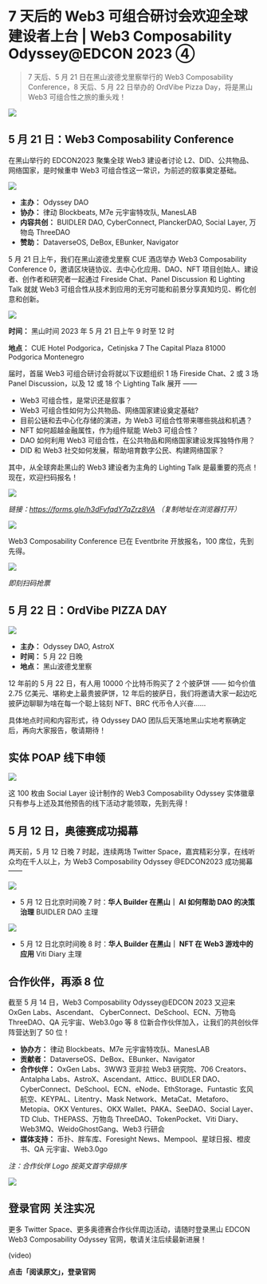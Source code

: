 # 7 天后的 Web3 可组合研讨会欢迎全球建设者上台 | Web3 Composability Odyssey@EDCON 2023 ④

> 7 天后、5 月 21 日在黑山波德戈里察举行的 Web3 Composability Conference，8 天后、5 月 22 日举办的 OrdVibe Pizza Day，将是黑山 Web3 可组合性之旅的重头戏！

![](./cover.png)

## 5 月 21 日：Web3 Composability Conference

在黑山举行的 EDCON2023 聚集全球 Web3 建设者讨论 L2、DID、公共物品、网络国家，是时候重申 Web3 可组合性这一常识，为前述的叙事奠定基础。

![](./Web3%20Composability%20Conference%20Banner%20.png)

- **主办：** Odyssey DAO
- **协办：** 律动 Blockbeats, M7e 元宇宙特攻队, ManesLAB
- **内容共创：** BUIDLER DAO, CyberConnect, PlanckerDAO, Social Layer, 万物岛 ThreeDAO
- **赞助：** DataverseOS, DeBox, EBunker, Navigator

5 月 21 日上午，我们在黑山波德戈里察 CUE 酒店举办 Web3 Composability Conference 0，邀请区块链协议、去中心化应用、DAO、NFT 项目创始人、建设者、创作者和研究者一起通过 Fireside Chat、Panel Discussion 和 Lighting Talk 就就 Web3 可组合性从技术到应用的无穷可能和前景分享真知灼见、孵化创意和创新。

![](./venue.png)

**时间：** 黑山时间 2023 年 5 月 21 日上午 9 时至 12 时

**地点：** CUE Hotel Podgorica，Cetinjska 7 The Capital Plaza 81000 Podgorica Montenegro

届时，首届 Web3 可组合研讨会将就以下议题组织 1 场 Fireside Chat、2 或 3 场 Panel Discussion，以及 12 或 18 个 Lighting Talk 展开 ——

- Web3 可组合性，是常识还是叙事？
- Web3 可组合性如何为公共物品、网络国家建设奠定基础?
- 目前公链和去中心化存储的演进，为 Web3 可组合性带来哪些挑战和机遇？
- NFT 如何超越金融属性，作为组件赋能 Web3 可组合性？
- DAO 如何利用 Web3 可组合性，在公共物品和网络国家建设发挥独特作用？
- DID 和 Web3 社交如何发展，帮助培育数字公民、构建网络国家？

其中，从全球奔赴黑山的 Web3 建设者为主角的 Lighting Talk 是最重要的亮点！现在，欢迎扫码报名！

![](./google-form-qrcode.png)

_链接：https://forms.gle/h3dFvfqdY7qZrz8VA （复制地址在浏览器打开）_

![](./eventbrite.png)

Web3 Composability Conference 已在 Eventbrite 开放报名，100 席位，先到先得。

![](./eventbrite-qrcode.png)

_即刻扫码抢票_

## 5 月 22 日：OrdVibe PIZZA DAY

![](./EDCON%20OrdVibe%20Flag.png)

- **主办：** Odyssey DAO, AstroX
- **时间：** 5 月 22 日晚
- **地点：** 黑山波德戈里察

12 年前的 5 月 22 日，有人用 10000 个比特币购买了 2 个披萨饼 —— 如今价值 2.75 亿美元、堪称史上最贵披萨饼，12 年后的披萨日，我们将邀请大家一起边吃披萨边聊聊为啥在每一个聪上铭刻 NFT、BRC 代币令人兴奋……

具体地点时间和内容形式，待 Odyssey DAO 团队后天落地黑山实地考察确定后，再向大家报告，敬请期待！

## 实体 POAP 线下申领

![](./poap.jpg)

这 100 枚由 Social Layer 设计制作的 Web3 Composability Odyssey 实体徽章只有参与上述及其他预告的线下活动才能领取，先到先得！

## 5 月 12 日，奥德赛成功揭幕

两天前，5 月 12 日晚 7 时起，连续两场 Twitter Space，嘉宾精彩分享，在线听众均在千人以上，为 Web3 Composability Odyssey @EDCON2023 成功揭幕 ——

![](./1.png)

- 5 月 12 日北京时间晚 7 时：**华人 Builder 在黑山｜ AI 如何帮助 DAO 的决策治理** BUIDLER DAO 主理

![](./2.png)

- 5 月 12 日北京时间晚 8 时：**华人 Builder 在黑山｜ NFT 在 Web3 游戏中的应用** Viti Diary 主理

## 合作伙伴，再添 8 位

截至 5 月 14 日，Web3 Composability Odyssey@EDCON 2023 又迎来 OxGen Labs、Ascendant、 CyberConnect、DeSchool、ECN、万物岛 ThreeDAO、QA 元宇宙、Web3.0go 等 8 位新合作伙伴加入，让我们的共创伙伴阵营达到了 50 位！

- **协办方：** 律动 Blockbeats、M7e 元宇宙特攻队、ManesLAB
- **贡献者：** DataverseOS、DeBox、EBunker、Navigator
- **合作伙伴：** OxGen Labs、3WW3 亚非拉 Web3 研究院、706 Creators、Antalpha Labs、AstroX、Ascendant、Atticc、BUIDLER DAO、CyberConnect、DeSchool、ECN、eNode、EthStorage、Funtastic 玄风航空、KEYPAL、Litentry、Mask Network、MetaCat、Metaforo、Metopia、OKX Ventures、OKX Wallet、PAKA、SeeDAO、Social Layer、TD Club、THEPASS、万物岛 ThreeDAO、TokenPocket、Viti Diary、Web3MQ、WeidoGhostGang、Web3 行研会
- **媒体支持：** 币扑、胖车库、Foresight News、Mempool、星球日报、橙皮书、QA 元宇宙、Web3.0go

_注：合作伙伴 Logo 按英文首字母排序_

![](./EDCON%20Odyssey%20Partnership%200514.png)

## 登录官网 关注实况

更多 Twitter Space、更多奥德赛合作伙伴周边活动，请随时登录黑山 EDCON Web3 Composability Odyssey 官网，敬请关注后续最新进展！

(video)

**点击「阅读原文」，登录官网**
